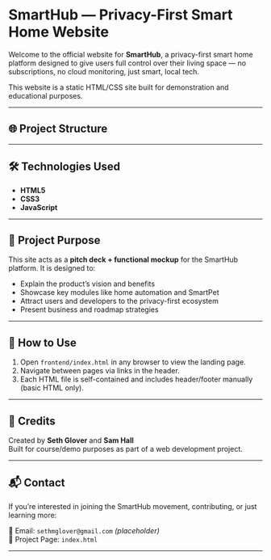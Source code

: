 # SmartHub — Privacy-First Smart Home Website

Welcome to the official website for **SmartHub**, a privacy-first smart home platform designed to give users full control over their living space — no subscriptions, no cloud monitoring, just smart, local tech.

This website is a static HTML/CSS site built for demonstration and educational purposes.

---

## 🌐 Project Structure


---

## 🛠️ Technologies Used

- **HTML5**
- **CSS3**
- **JavaScript**

---

## 🚀 Project Purpose

This site acts as a **pitch deck + functional mockup** for the SmartHub platform. It is designed to:

- Explain the product’s vision and benefits
- Showcase key modules like home automation and SmartPet
- Attract users and developers to the privacy-first ecosystem
- Present business and roadmap strategies

---

## 📎 How to Use

1. Open `frontend/index.html` in any browser to view the landing page.
2. Navigate between pages via links in the header.
3. Each HTML file is self-contained and includes header/footer manually (basic HTML only).

---

## 🤝 Credits

Created by **Seth Glover** and **Sam Hall**  
Built for course/demo purposes as part of a web development project.

---

## 📬 Contact

If you’re interested in joining the SmartHub movement, contributing, or just learning more:

📧 Email: `sethmglover@gmail.com` *(placeholder)*  
📍 Project Page: `index.html`

---

